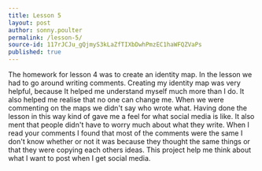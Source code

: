 ```yaml
---
title: Lesson 5
layout: post
author: sonny.poulter
permalink: /lesson-5/
source-id: 117rJCJu_gQjmyS3kLaZfTIXbDwhPmzEC1haWFQZVaPs
published: true
---
```

The homework for lesson 4 was to create an identity map. In the lesson we had to go around writing comments. Creating my identity map was very helpful, because It helped me understand myself much more than I do. It also helped me realise that no one can change me. When we were commenting on the maps we didn't say who wrote what. Having done the lesson in this way kind of gave me a feel for what social media is like. It also ment that people didn't have to worry much about what they write. When I read your comments I found that most of the comments were the same I don't know whether or not it was because they thought the same things or that they were copying each others ideas. This project help me think about what I want to post when I get social media.

